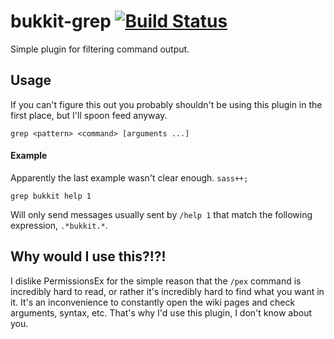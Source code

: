 bukkit-grep [![Build Status](https://travis-ci.org/Fireflies/bukkit-grep.svg)](https://travis-ci.org/Fireflies/bukkit-grep)
===========

Simple plugin for filtering command output.

## Usage

If you can't figure this out you probably shouldn't be using this plugin in the first place, but I'll spoon feed anyway.

```
grep <pattern> <command> [arguments ...]
```

#### Example

Apparently the last example wasn't clear enough. `sass++;`

```
grep bukkit help 1
```

Will only send messages usually sent by `/help 1` that match the following expression, `.*bukkit.*`.

## Why would I use this?!?!

I dislike PermissionsEx for the simple reason that the `/pex` command is incredibly hard to read, or rather it's incredibly hard to find what you want in it. It's an inconvenience to constantly open the wiki pages and check arguments, syntax, etc. That's why I'd use this plugin, I don't know about you.
